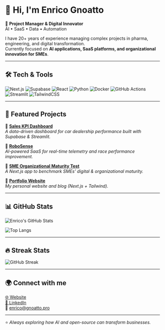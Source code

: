 # 👋 Hi, I'm Enrico Gnoatto  

🚀 **Project Manager & Digital Innovator**  
AI • SaaS • Data • Automation  

I have 20+ years of experience managing complex projects in pharma, engineering, and digital transformation.  
Currently focused on **AI applications, SaaS platforms, and organizational innovation for SMEs**.  

---

## 🛠️ Tech & Tools  
![Next.js](https://img.shields.io/badge/Next.js-000000?style=for-the-badge&logo=nextdotjs)
![Supabase](https://img.shields.io/badge/Supabase-3ECF8E?style=for-the-badge&logo=supabase)
![React](https://img.shields.io/badge/React-61DAFB?style=for-the-badge&logo=react)
![Python](https://img.shields.io/badge/Python-3776AB?style=for-the-badge&logo=python)
![Docker](https://img.shields.io/badge/Docker-2496ED?style=for-the-badge&logo=docker)
![GitHub Actions](https://img.shields.io/badge/GitHub%20Actions-2088FF?style=for-the-badge&logo=githubactions)
![Streamlit](https://img.shields.io/badge/Streamlit-FF4B4B?style=for-the-badge&logo=streamlit)
![TailwindCSS](https://img.shields.io/badge/Tailwind_CSS-38B2AC?style=for-the-badge&logo=tailwind-css)

---

## 📌 Featured Projects  

🔹 [**Sales KPI Dashboard**](https://github.com/egnoatt/kpi_dashboard)  
_A data-driven dashboard for car dealership performance built with Supabase & Streamlit._  

🔹 [**RoboSense**](https://github.com/egnoatt/robosense-frontend)  
_AI-powered SaaS for real-time telemetry and race performance improvement._  

🔹 [**SME Organizational Maturity Test**](https://github.com/egnoatt/portfolio-starter-kit)  
_A Next.js app to benchmark SMEs’ digital & organizational maturity._  

🔹 [**Portfolio Website**](https://github.com/egnoatt/enrico-portfolio-blog)  
_My personal website and blog (Next.js + Tailwind)._  

---

## 📊 GitHub Stats  

![Enrico's GitHub Stats](https://github-readme-stats.vercel.app/api?username=egnoatt&show_icons=true&theme=tokyonight)  

![Top Langs](https://github-readme-stats.vercel.app/api/top-langs/?username=egnoatt&layout=compact&theme=tokyonight)  

---

## 🔥 Streak Stats  

![GitHub Streak](https://streak-stats.demolab.com/?user=egnoatt&theme=tokyonight&hide_border=true)  

---

## 🌍 Connect with me  
[🌐 Website](https://gnoatto.pro)  
[💼 LinkedIn](https://linkedin.com/in/enricognoatto)  
📧 enrico@gnoatto.pro  

---

⭐ _Always exploring how AI and open-source can transform businesses._

